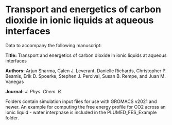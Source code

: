 # Transport and energetics of carbon dioxide in ionic liquids at aqueous interfaces

Data to accompany the following manuscript:

**Title:** Transport and energetics of carbon dioxide in ionic liquids at aqueous interfaces

**Authors:** Arjun Sharma, Calen J. Leverant, Danielle Richards, Christopher P. Beamis, Erik D. Spoerke, Stephen J. Percival, Susan B. Rempe, and Juan M. Vanegas

**Journal:** *J. Phys. Chem. B*

Folders contain simulation input files for use with GROMACS v2021 and newer. An example for computing the free energy profile for CO2 across an ionic liquid - water interphase is included in the PLUMED_FES_Example folder.
